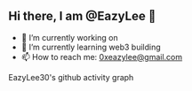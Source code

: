 ## Hi there, I am @EazyLee 👋

- 🔭 I’m currently working on 
- 🌱 I’m currently learning web3 building
- 📫 How to reach me: 0xeazylee@gmail.com

EazyLee30's github activity graph

